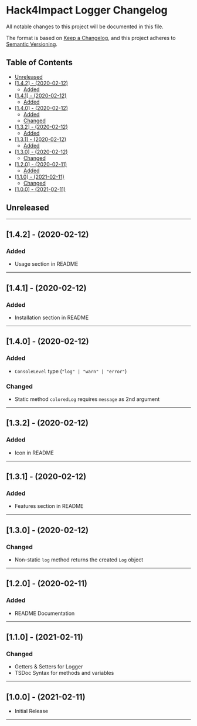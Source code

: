# Hack4Impact Logger Changelog <!-- omit in toc -->

All notable changes to this project will be documented in this file.

The format is based on [Keep a Changelog](http://keepachangelog.com/), and this project adheres to [Semantic Versioning](https://semver.org/spec/v2.0.0.html).

## Table of Contents <!-- omit in toc -->

- [Unreleased](#unreleased)
- [[1.4.2] - (2020-02-12)](#142---2020-02-12)
  - [Added](#added)
- [[1.4.1] - (2020-02-12)](#141---2020-02-12)
  - [Added](#added-1)
- [[1.4.0] - (2020-02-12)](#140---2020-02-12)
  - [Added](#added-2)
  - [Changed](#changed)
- [[1.3.2] - (2020-02-12)](#132---2020-02-12)
  - [Added](#added-3)
- [[1.3.1] - (2020-02-12)](#131---2020-02-12)
  - [Added](#added-4)
- [[1.3.0] - (2020-02-12)](#130---2020-02-12)
  - [Changed](#changed-1)
- [[1.2.0] - (2020-02-11)](#120---2020-02-11)
  - [Added](#added-5)
- [[1.1.0] - (2021-02-11)](#110---2021-02-11)
  - [Changed](#changed-2)
- [[1.0.0] - (2021-02-11)](#100---2021-02-11)

## Unreleased

---

## [1.4.2] - (2020-02-12)

### Added

- Usage section in README

---

## [1.4.1] - (2020-02-12)

### Added

- Installation section in README

---

## [1.4.0] - (2020-02-12)

### Added

- `ConsoleLevel` type (`"log" | "warn" | "error"`)

### Changed

- Static method `coloredLog` requires `message` as 2nd argument

---

## [1.3.2] - (2020-02-12)

### Added

- Icon in README

---

## [1.3.1] - (2020-02-12)

### Added

- Features section in README

---

## [1.3.0] - (2020-02-12)

### Changed

- Non-static `log` method returns the created `Log` object

---

## [1.2.0] - (2020-02-11)

### Added

- README Documentation

---

## [1.1.0] - (2021-02-11)

### Changed

- Getters & Setters for Logger
- TSDoc Syntax for methods and variables

---

## [1.0.0] - (2021-02-11)

- Initial Release

---

<!-- Start Reference Links -->
